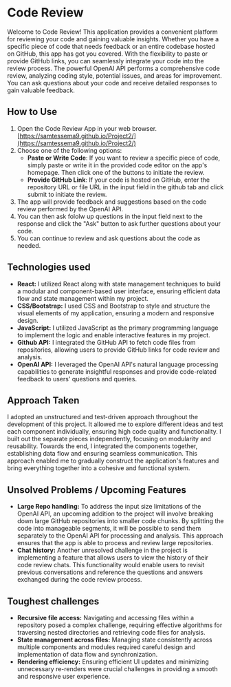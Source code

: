 # Code Review
Welcome to Code Review! This application provides a convenient platform for reviewing your code and gaining valuable insights. Whether you have a specific piece of code that needs feedback or an entire codebase hosted on GitHub, this app has got you covered. With the flexibility to paste or provide GitHub links, you can seamlessly integrate your code into the review process. The powerful OpenAI API performs a comprehensive code review, analyzing coding style, potential issues, and areas for improvement. You can ask questions about your code and receive detailed responses to gain valuable feedback.
## How to Use
1.  Open the Code Review App in your web browser. [https://samtessema9.github.io/Project2/](https://samtessema9.github.io/Project2/)
2. Choose one of the following options:
    -   **Paste or Write Code**: If you want to review a specific piece of code, simply paste or write it in the provided code editor on the app's homepage. Then click one of the buttons to initiate the review.
    -   **Provide GitHub Link**: If your code is hosted on GitHub, enter the repository URL or file URL in the input field in the github tab and click submit to initiate the review.
3. The app will provide feedback and suggestions based on the code review performed by the OpenAI API.
4. You can then ask fololw up questions in the input field next to the response and click the "Ask" button to ask further questions about your code.
5. You can continue to review and ask questions about the code as needed.

## Technologies used
- **React:** I utilized React along with state management techniques to build a modular and component-based user interface, ensuring efficient data flow and state management within my project.
- **CSS/Bootstrap:** I used CSS and Bootstrap to style and structure the visual elements of my application, ensuring a modern and responsive design.
- **JavaScript:** I utilized JavaScript as the primary programming language to implement the logic and enable interactive features in my project.
- **Github API:** I integrated the GitHub API to fetch code files from repositories, allowing users to provide GitHub links for code review and analysis.
- **OpenAI API:** I leveraged the OpenAI API's natural language processing capabilities to generate insightful responses and provide code-related feedback to users' questions and queries.
## Approach Taken
I adopted an unstructured and test-driven approach throughout the development of this project. It allowed me to explore different ideas and test each component individually, ensuring high code quality and functionality. I built out the separate pieces independently, focusing on modularity and reusability. Towards the end, I integrated the components together, establishing data flow and ensuring seamless communication. This approach enabled me to gradually construct the application's features and bring everything together into a cohesive and functional system.
## Unsolved Problems / Upcoming Features
- **Large Repo handling:** To address the input size limitations of the OpenAI API, an upcoming addition to the project will involve breaking down large GitHub repositories into smaller code chunks. By splitting the code into manageable segments, it will be possible to send them separately to the OpenAI API for processing and analysis. This approach ensures that the app is able to process and review large repositories. 
- **Chat history:** Another unresolved challenge in the project is implementing a feature that allows users to view the history of their code review chats. This functionality would enable users to revisit previous conversations and reference the questions and answers exchanged during the code review process.
## Toughest challenges
- **Recursive file access:** Navigating and accessing files within a repository posed a complex challenge, requiring effective algorithms for traversing nested directories and retrieving code files for analysis.
- **State management across files:** Managing state consistently across multiple components and modules required careful design and implementation of data flow and synchronization.
- **Rendering efficiency:** Ensuring efficient UI updates and minimizing unnecessary re-renders were crucial challenges in providing a smooth and responsive user experience.
